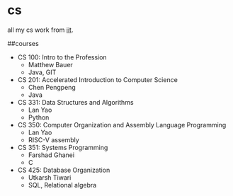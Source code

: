 # cs
all my cs work from [iit](https://iit.edu).

##courses
- CS 100: Intro to the Profession
  - Matthew Bauer
  - Java, GIT
- CS 201: Accelerated Introduction to Computer Science
  - Chen Pengpeng
  - Java
- CS 331: Data Structures and Algorithms
  - Lan Yao
  - Python
- CS 350: Computer Organization and Assembly Language Programming
  - Lan Yao
  - RISC-V assembly
- CS 351: Systems Programming
  - Farshad Ghanei
  - C
- CS 425: Database Organization
  - Utkarsh Tiwari
  - SQL, Relational algebra

